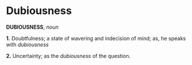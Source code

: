 # Dubiousness

**DUBIOUSNESS**, _noun_

**1.** Doubtfulness; a state of wavering and indecision of mind; as, he speaks with _dubiousness_

**2.** Uncertainty; as the _dubiousness_ of the question.